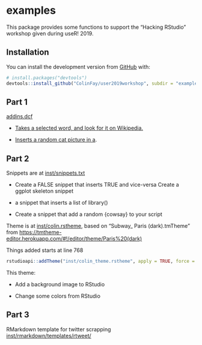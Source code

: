 
<!-- README.md is generated from README.Rmd. Please edit that file -->

# examples

<!-- badges: start -->

<!-- badges: end -->

This package provides some functions to support the “Hacking RStudio”
workshop given during useR\! 2019.

## Installation

You can install the development version from
[GitHub](https://github.com/) with:

``` r
# install.packages("devtools")
devtools::install_github("ColinFay/user2019workshop", subdir = "examples")
```

## Part 1

[addins.dcf](inst/rstudio/addins.dcf)

  - [Takes a selected word, and look for it on Wikipedia.](R/wik.R)

  - [Inserts a random cat picture in a](R/cat_picture.R).

## Part 2

Snippets are at [inst/snippets.txt](inst/snippets.txt)

  - Create a FALSE snippet that inserts TRUE and vice-versa Create a
    ggplot skeleton snippet

  - a snippet that inserts a list of library()

  - Create a snippet that add a random {cowsay} to your script

Theme is at [inst/colin.rstheme](inst/colin.rstheme), based on “Subway\_
Paris (dark).tmTheme” from
<https://tmtheme-editor.herokuapp.com/#!/editor/theme/Paris%20(dark)>

Things added starts at line
768

``` r
rstudioapi::addTheme("inst/colin_theme.rstheme", apply = TRUE, force = TRUE)
```

This theme:

  - Add a background image to RStudio

  - Change some colors from RStudio

## Part 3

RMarkdown template for twitter scrapping
[inst/rmarkdown/templates/rtweet/](inst/rmarkdown/templates/rtweet/)
